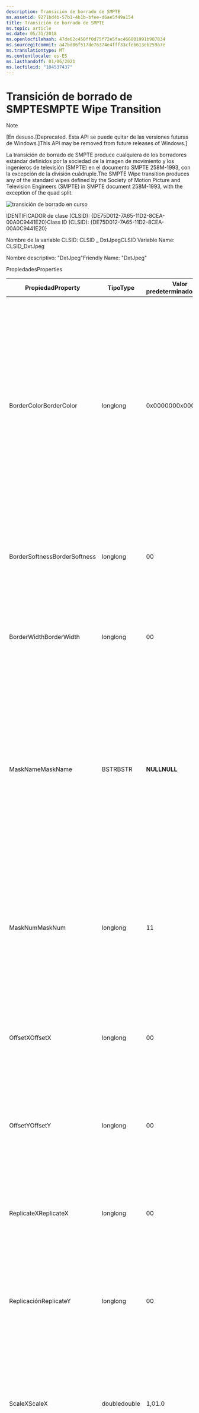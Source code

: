 ```yaml
---
description: Transición de borrado de SMPTE
ms.assetid: 9271bd4b-57b1-4b1b-bfee-d6ae5f49a154
title: Transición de borrado de SMPTE
ms.topic: article
ms.date: 05/31/2018
ms.openlocfilehash: 47de62c450ff0d75f72e5fac466801991b987834
ms.sourcegitcommit: a47bd86f517de76374e4fff33cfeb613eb259a7e
ms.translationtype: MT
ms.contentlocale: es-ES
ms.lasthandoff: 01/06/2021
ms.locfileid: "104537437"
---
```

# <a name="smpte-wipe-transition"></a><span data-ttu-id="a814a-103">Transición de borrado de SMPTE</span><span class="sxs-lookup"><span data-stu-id="a814a-103">SMPTE Wipe Transition</span></span>

> [!Note]  
> <span data-ttu-id="a814a-104">\[En desuso.</span><span class="sxs-lookup"><span data-stu-id="a814a-104">\[Deprecated.</span></span> <span data-ttu-id="a814a-105">Esta API se puede quitar de las versiones futuras de Windows.\]</span><span class="sxs-lookup"><span data-stu-id="a814a-105">This API may be removed from future releases of Windows.\]</span></span>

 

<span data-ttu-id="a814a-106">La transición de borrado de SMPTE produce cualquiera de los borradores estándar definidos por la sociedad de la imagen de movimiento y los ingenieros de televisión (SMPTE) en el documento SMPTE 258M-1993, con la excepción de la división cuádruple.</span><span class="sxs-lookup"><span data-stu-id="a814a-106">The SMPTE Wipe transition produces any of the standard wipes defined by the Society of Motion Picture and Television Engineers (SMPTE) in SMPTE document 258M-1993, with the exception of the quad split.</span></span>

![transición de borrado en curso](images/trans-wipe.png)

<span data-ttu-id="a814a-108">IDENTIFICADOR de clase (CLSID): {DE75D012-7A65-11D2-8CEA-00A0C9441E20}</span><span class="sxs-lookup"><span data-stu-id="a814a-108">Class ID (CLSID): {DE75D012-7A65-11D2-8CEA-00A0C9441E20}</span></span>

<span data-ttu-id="a814a-109">Nombre de la variable CLSID: CLSID \_ DxtJpeg</span><span class="sxs-lookup"><span data-stu-id="a814a-109">CLSID Variable Name: CLSID\_DxtJpeg</span></span>

<span data-ttu-id="a814a-110">Nombre descriptivo: "DxtJpeg"</span><span class="sxs-lookup"><span data-stu-id="a814a-110">Friendly Name: "DxtJpeg"</span></span>

<span data-ttu-id="a814a-111">Propiedades</span><span class="sxs-lookup"><span data-stu-id="a814a-111">Properties</span></span>



| <span data-ttu-id="a814a-112">Propiedad</span><span class="sxs-lookup"><span data-stu-id="a814a-112">Property</span></span>       | <span data-ttu-id="a814a-113">Tipo</span><span class="sxs-lookup"><span data-stu-id="a814a-113">Type</span></span>   | <span data-ttu-id="a814a-114">Valor predeterminado</span><span class="sxs-lookup"><span data-stu-id="a814a-114">Default</span></span>  | <span data-ttu-id="a814a-115">Descripción</span><span class="sxs-lookup"><span data-stu-id="a814a-115">Description</span></span>                                                                                                                                                                                                                                                                                                      |
|----------------|--------|----------|------------------------------------------------------------------------------------------------------------------------------------------------------------------------------------------------------------------------------------------------------------------------------------------------------------------|
| <span data-ttu-id="a814a-116">BorderColor</span><span class="sxs-lookup"><span data-stu-id="a814a-116">BorderColor</span></span>    | <span data-ttu-id="a814a-117">long</span><span class="sxs-lookup"><span data-stu-id="a814a-117">long</span></span>   | <span data-ttu-id="a814a-118">0x000000</span><span class="sxs-lookup"><span data-stu-id="a814a-118">0x000000</span></span> | <span data-ttu-id="a814a-119">Color del borde alrededor de los bordes del patrón de barrido.</span><span class="sxs-lookup"><span data-stu-id="a814a-119">Color of the border around the edges of the wipe pattern.</span></span> <span data-ttu-id="a814a-120">El valor de este atributo es un número hexadecimal con el formato 0x *RRGGBB*, donde *RR* es el valor rojo, *GG* es el valor verde y *BB* es el valor azul.</span><span class="sxs-lookup"><span data-stu-id="a814a-120">The value of this attribute is a hexadecimal number with the format 0x *RRGGBB*, where *RR* is the red value, *GG* is the green value, and *BB* is the blue value.</span></span> <span data-ttu-id="a814a-121">(Por lo tanto, rojo, verde y azul puros son 0xFF000, 0x00FF00 y 0x0000FF, respectivamente).</span><span class="sxs-lookup"><span data-stu-id="a814a-121">(Thus, pure red, green, and blue are 0xFF000, 0x00FF00, and 0x0000FF, respectively.)</span></span> |
| <span data-ttu-id="a814a-122">BorderSoftness</span><span class="sxs-lookup"><span data-stu-id="a814a-122">BorderSoftness</span></span> | <span data-ttu-id="a814a-123">long</span><span class="sxs-lookup"><span data-stu-id="a814a-123">long</span></span>   | <span data-ttu-id="a814a-124">0</span><span class="sxs-lookup"><span data-stu-id="a814a-124">0</span></span>        | <span data-ttu-id="a814a-125">Ancho de la región borrosa alrededor de los bordes del patrón de barrido.</span><span class="sxs-lookup"><span data-stu-id="a814a-125">Width of the blurry region around the edges of the wipe pattern.</span></span> <span data-ttu-id="a814a-126">Especifique cero para ninguna región borrosa.</span><span class="sxs-lookup"><span data-stu-id="a814a-126">Specify zero for no blurry region.</span></span>                                                                                                                                                                                                              |
| <span data-ttu-id="a814a-127">BorderWidth</span><span class="sxs-lookup"><span data-stu-id="a814a-127">BorderWidth</span></span>    | <span data-ttu-id="a814a-128">long</span><span class="sxs-lookup"><span data-stu-id="a814a-128">long</span></span>   | <span data-ttu-id="a814a-129">0</span><span class="sxs-lookup"><span data-stu-id="a814a-129">0</span></span>        | <span data-ttu-id="a814a-130">Ancho del borde sólido a lo largo de los bordes del patrón de barrido.</span><span class="sxs-lookup"><span data-stu-id="a814a-130">Width of the solid border along the edges of the wipe pattern.</span></span> <span data-ttu-id="a814a-131">Especifique cero para ningún borde.</span><span class="sxs-lookup"><span data-stu-id="a814a-131">Specify zero for no border.</span></span>                                                                                                                                                                                                                       |
| <span data-ttu-id="a814a-132">MaskName</span><span class="sxs-lookup"><span data-stu-id="a814a-132">MaskName</span></span>       | <span data-ttu-id="a814a-133">BSTR</span><span class="sxs-lookup"><span data-stu-id="a814a-133">BSTR</span></span>   | <span data-ttu-id="a814a-134">**NULL**</span><span class="sxs-lookup"><span data-stu-id="a814a-134">**NULL**</span></span> | <span data-ttu-id="a814a-135">Si no **es null**, especifica el nombre de un archivo JPEG que se va a usar como máscara de barrido en lugar de un borrado estándar integrado.</span><span class="sxs-lookup"><span data-stu-id="a814a-135">If not **NULL**, specifies the name of a JPEG file to use as the wipe mask instead of a standard, built-in wipe.</span></span> <span data-ttu-id="a814a-136">El archivo debe contener un degradado monocromo de 8 bits por píxel.</span><span class="sxs-lookup"><span data-stu-id="a814a-136">The file must contain a monochrome, 8-bits-per-pixel gradient.</span></span> <span data-ttu-id="a814a-137">El degradado se usa como máscara para definir la progresión del barrido.</span><span class="sxs-lookup"><span data-stu-id="a814a-137">The gradient is used as a mask to define the wipe's progression.</span></span>                                                                 |
| <span data-ttu-id="a814a-138">MaskNum</span><span class="sxs-lookup"><span data-stu-id="a814a-138">MaskNum</span></span>        | <span data-ttu-id="a814a-139">long</span><span class="sxs-lookup"><span data-stu-id="a814a-139">long</span></span>   | <span data-ttu-id="a814a-140">1</span><span class="sxs-lookup"><span data-stu-id="a814a-140">1</span></span>        | <span data-ttu-id="a814a-141">Código de borrado de SMPTE estándar que especifica el estilo de borrado que se va a usar.</span><span class="sxs-lookup"><span data-stu-id="a814a-141">Standard SMPTE wipe code specifying the style of wipe to use.</span></span> <span data-ttu-id="a814a-142">Para obtener una lista de códigos de borrado y sus esquemas asociados, consulte el documento SMPTE 258M-1993.</span><span class="sxs-lookup"><span data-stu-id="a814a-142">For a list of wipe codes and their associated schematics, see SMPTE document 258M-1993.</span></span>                                                                                                                                                            |
| <span data-ttu-id="a814a-143">OffsetX</span><span class="sxs-lookup"><span data-stu-id="a814a-143">OffsetX</span></span>        | <span data-ttu-id="a814a-144">long</span><span class="sxs-lookup"><span data-stu-id="a814a-144">long</span></span>   | <span data-ttu-id="a814a-145">0</span><span class="sxs-lookup"><span data-stu-id="a814a-145">0</span></span>        | <span data-ttu-id="a814a-146">Desplazamiento horizontal del origen de borrado desde el centro de la imagen.</span><span class="sxs-lookup"><span data-stu-id="a814a-146">Horizontal offset of the wipe origin from the center of the image.</span></span> <span data-ttu-id="a814a-147">Válido solo para los valores de **MaskNum** de 101 a 131.</span><span class="sxs-lookup"><span data-stu-id="a814a-147">Valid only for values of **MaskNum** from 101 to 131.</span></span>                                                                                                                                                                                         |
| <span data-ttu-id="a814a-148">OffsetY</span><span class="sxs-lookup"><span data-stu-id="a814a-148">OffsetY</span></span>        | <span data-ttu-id="a814a-149">long</span><span class="sxs-lookup"><span data-stu-id="a814a-149">long</span></span>   | <span data-ttu-id="a814a-150">0</span><span class="sxs-lookup"><span data-stu-id="a814a-150">0</span></span>        | <span data-ttu-id="a814a-151">Desplazamiento Verical del origen de borrado desde el centro de la imagen.</span><span class="sxs-lookup"><span data-stu-id="a814a-151">Verical offset of the wipe origin from the center of the image.</span></span> <span data-ttu-id="a814a-152">Válido solo para los valores de **MaskNum** de 101 a 131.</span><span class="sxs-lookup"><span data-stu-id="a814a-152">Valid only for values of **MaskNum** from 101 to 131.</span></span>                                                                                                                                                                                            |
| <span data-ttu-id="a814a-153">ReplicateX</span><span class="sxs-lookup"><span data-stu-id="a814a-153">ReplicateX</span></span>     | <span data-ttu-id="a814a-154">long</span><span class="sxs-lookup"><span data-stu-id="a814a-154">long</span></span>   | <span data-ttu-id="a814a-155">0</span><span class="sxs-lookup"><span data-stu-id="a814a-155">0</span></span>        | <span data-ttu-id="a814a-156">Número de veces que se va a replicar el patrón de barrido horizontalmente.</span><span class="sxs-lookup"><span data-stu-id="a814a-156">Number of times to replicate the wipe pattern horizontally.</span></span> <span data-ttu-id="a814a-157">Válido solo para los valores de **MaskNum** de 101 a 131.</span><span class="sxs-lookup"><span data-stu-id="a814a-157">Valid only for values of **MaskNum** from 101 to 131.</span></span>                                                                                                                                                                                                |
| <span data-ttu-id="a814a-158">Replicación</span><span class="sxs-lookup"><span data-stu-id="a814a-158">ReplicateY</span></span>     | <span data-ttu-id="a814a-159">long</span><span class="sxs-lookup"><span data-stu-id="a814a-159">long</span></span>   | <span data-ttu-id="a814a-160">0</span><span class="sxs-lookup"><span data-stu-id="a814a-160">0</span></span>        | <span data-ttu-id="a814a-161">Número de veces que se va a replicar el patrón de borrado verticalmente.</span><span class="sxs-lookup"><span data-stu-id="a814a-161">Number of times to replicate the wipe pattern vertically.</span></span> <span data-ttu-id="a814a-162">Válido solo para los valores de **MaskNum** de 101 a 131.</span><span class="sxs-lookup"><span data-stu-id="a814a-162">Valid only for values of **MaskNum** from 101 to 131.</span></span>                                                                                                                                                                                                  |
| <span data-ttu-id="a814a-163">ScaleX</span><span class="sxs-lookup"><span data-stu-id="a814a-163">ScaleX</span></span>         | <span data-ttu-id="a814a-164">double</span><span class="sxs-lookup"><span data-stu-id="a814a-164">double</span></span> | <span data-ttu-id="a814a-165">1,0</span><span class="sxs-lookup"><span data-stu-id="a814a-165">1.0</span></span>      | <span data-ttu-id="a814a-166">Cantidad por la que se va a estirar horizontalmente el borrado, como un porcentaje de la definición de borrado original.</span><span class="sxs-lookup"><span data-stu-id="a814a-166">Amount by which to stretch the wipe horizontally, as a percentage of the original wipe definition.</span></span> <span data-ttu-id="a814a-167">Válido solo para los valores de **MaskNum** de 101 a 131.</span><span class="sxs-lookup"><span data-stu-id="a814a-167">Valid only for values of **MaskNum** from 101 to 131.</span></span>                                                                                                                                                         |
| <span data-ttu-id="a814a-168">ScaleY</span><span class="sxs-lookup"><span data-stu-id="a814a-168">ScaleY</span></span>         | <span data-ttu-id="a814a-169">double</span><span class="sxs-lookup"><span data-stu-id="a814a-169">double</span></span> | <span data-ttu-id="a814a-170">1,0</span><span class="sxs-lookup"><span data-stu-id="a814a-170">1.0</span></span>      | <span data-ttu-id="a814a-171">Cantidad por la que se va a estirar verticalmente el borrado, como porcentaje de la definición de borrador original.</span><span class="sxs-lookup"><span data-stu-id="a814a-171">Amount by which to stretch the wipe vertically, as a percentage of the original wipe definition.</span></span> <span data-ttu-id="a814a-172">Válido solo para los valores de **MaskNum** de 101 a 131.</span><span class="sxs-lookup"><span data-stu-id="a814a-172">Valid only for values of **MaskNum** from 101 to 131.</span></span>                                                                                                                                                           |



 

## <a name="remarks"></a><span data-ttu-id="a814a-173">Observaciones</span><span class="sxs-lookup"><span data-stu-id="a814a-173">Remarks</span></span>

<span data-ttu-id="a814a-174">Esta transición admite los siguientes borradores estándar de SMPTE:</span><span class="sxs-lookup"><span data-stu-id="a814a-174">This transition supports the following standard SMPTE wipes:</span></span>



| <span data-ttu-id="a814a-175">Number</span><span class="sxs-lookup"><span data-stu-id="a814a-175">Number</span></span> | <span data-ttu-id="a814a-176">Descripción</span><span class="sxs-lookup"><span data-stu-id="a814a-176">Description</span></span>                   | <span data-ttu-id="a814a-177">Number</span><span class="sxs-lookup"><span data-stu-id="a814a-177">Number</span></span> | <span data-ttu-id="a814a-178">Descripción</span><span class="sxs-lookup"><span data-stu-id="a814a-178">Description</span></span>                                 |
|--------|-------------------------------|--------|---------------------------------------------|
| <span data-ttu-id="a814a-179">1</span><span class="sxs-lookup"><span data-stu-id="a814a-179">1</span></span>      | <span data-ttu-id="a814a-180">Horizontal</span><span class="sxs-lookup"><span data-stu-id="a814a-180">Horizontal</span></span>                    | <span data-ttu-id="a814a-181">211</span><span class="sxs-lookup"><span data-stu-id="a814a-181">211</span></span>    | <span data-ttu-id="a814a-182">Radial, izquierda a derecha, arriba</span><span class="sxs-lookup"><span data-stu-id="a814a-182">Radial, left-right, top</span></span>                     |
| <span data-ttu-id="a814a-183">2</span><span class="sxs-lookup"><span data-stu-id="a814a-183">2</span></span>      | <span data-ttu-id="a814a-184">Vertical</span><span class="sxs-lookup"><span data-stu-id="a814a-184">Vertical</span></span>                      | <span data-ttu-id="a814a-185">212</span><span class="sxs-lookup"><span data-stu-id="a814a-185">212</span></span>    | <span data-ttu-id="a814a-186">Radial, arriba abajo, derecha</span><span class="sxs-lookup"><span data-stu-id="a814a-186">Radial, up-down, right</span></span>                      |
| <span data-ttu-id="a814a-187">3</span><span class="sxs-lookup"><span data-stu-id="a814a-187">3</span></span>      | <span data-ttu-id="a814a-188">Superior izquierda</span><span class="sxs-lookup"><span data-stu-id="a814a-188">Upper left</span></span>                    | <span data-ttu-id="a814a-189">213</span><span class="sxs-lookup"><span data-stu-id="a814a-189">213</span></span>    | <span data-ttu-id="a814a-190">Radial, izquierda a derecha, superior inferior</span><span class="sxs-lookup"><span data-stu-id="a814a-190">Radial, left-right, top-bottom</span></span>              |
| <span data-ttu-id="a814a-191">4</span><span class="sxs-lookup"><span data-stu-id="a814a-191">4</span></span>      | <span data-ttu-id="a814a-192">Esquina superior derecha</span><span class="sxs-lookup"><span data-stu-id="a814a-192">Upper right</span></span>                   | <span data-ttu-id="a814a-193">214</span><span class="sxs-lookup"><span data-stu-id="a814a-193">214</span></span>    | <span data-ttu-id="a814a-194">Radial, arriba abajo, izquierda-derecha</span><span class="sxs-lookup"><span data-stu-id="a814a-194">Radial, up-down, left-right</span></span>                 |
| <span data-ttu-id="a814a-195">5</span><span class="sxs-lookup"><span data-stu-id="a814a-195">5</span></span>      | <span data-ttu-id="a814a-196">Inferior derecha</span><span class="sxs-lookup"><span data-stu-id="a814a-196">Lower right</span></span>                   | <span data-ttu-id="a814a-197">221</span><span class="sxs-lookup"><span data-stu-id="a814a-197">221</span></span>    | <span data-ttu-id="a814a-198">Radial, superior</span><span class="sxs-lookup"><span data-stu-id="a814a-198">Radial, top</span></span>                                 |
| <span data-ttu-id="a814a-199">6</span><span class="sxs-lookup"><span data-stu-id="a814a-199">6</span></span>      | <span data-ttu-id="a814a-200">Inferior izquierda</span><span class="sxs-lookup"><span data-stu-id="a814a-200">Lower left</span></span>                    | <span data-ttu-id="a814a-201">222</span><span class="sxs-lookup"><span data-stu-id="a814a-201">222</span></span>    | <span data-ttu-id="a814a-202">Radial, derecha</span><span class="sxs-lookup"><span data-stu-id="a814a-202">Radial, right</span></span>                               |
| <span data-ttu-id="a814a-203">7</span><span class="sxs-lookup"><span data-stu-id="a814a-203">7</span></span>      | <span data-ttu-id="a814a-204">Cuatro esquinas</span><span class="sxs-lookup"><span data-stu-id="a814a-204">Four corners</span></span>                  | <span data-ttu-id="a814a-205">223</span><span class="sxs-lookup"><span data-stu-id="a814a-205">223</span></span>    | <span data-ttu-id="a814a-206">Radial, inferior</span><span class="sxs-lookup"><span data-stu-id="a814a-206">Radial, bottom</span></span>                              |
| <span data-ttu-id="a814a-207">8</span><span class="sxs-lookup"><span data-stu-id="a814a-207">8</span></span>      | <span data-ttu-id="a814a-208">Cuatro cuadrados</span><span class="sxs-lookup"><span data-stu-id="a814a-208">Four squares</span></span>                  | <span data-ttu-id="a814a-209">224</span><span class="sxs-lookup"><span data-stu-id="a814a-209">224</span></span>    | <span data-ttu-id="a814a-210">Radial, izquierda</span><span class="sxs-lookup"><span data-stu-id="a814a-210">Radial, left</span></span>                                |
| <span data-ttu-id="a814a-211">21</span><span class="sxs-lookup"><span data-stu-id="a814a-211">21</span></span>     | <span data-ttu-id="a814a-212">Puertas de cortina, vertical</span><span class="sxs-lookup"><span data-stu-id="a814a-212">Barn doors, vertical</span></span>          | <span data-ttu-id="a814a-213">225</span><span class="sxs-lookup"><span data-stu-id="a814a-213">225</span></span>    | <span data-ttu-id="a814a-214">Radial, en sentido de las agujas del reloj hacia abajo, hacia abajo</span><span class="sxs-lookup"><span data-stu-id="a814a-214">Radial, top clockwise, bottom clockwise</span></span>     |
| <span data-ttu-id="a814a-215">22</span><span class="sxs-lookup"><span data-stu-id="a814a-215">22</span></span>     | <span data-ttu-id="a814a-216">Puertas de cortina, horizontal</span><span class="sxs-lookup"><span data-stu-id="a814a-216">Barn doors, horizontal</span></span>        | <span data-ttu-id="a814a-217">226</span><span class="sxs-lookup"><span data-stu-id="a814a-217">226</span></span>    | <span data-ttu-id="a814a-218">Radial, a la izquierda, en el sentido de las agujas del reloj</span><span class="sxs-lookup"><span data-stu-id="a814a-218">Radial, left clockwise, right clockwise</span></span>     |
| <span data-ttu-id="a814a-219">23</span><span class="sxs-lookup"><span data-stu-id="a814a-219">23</span></span>     | <span data-ttu-id="a814a-220">Centro superior</span><span class="sxs-lookup"><span data-stu-id="a814a-220">Top center</span></span>                    | <span data-ttu-id="a814a-221">227</span><span class="sxs-lookup"><span data-stu-id="a814a-221">227</span></span>    | <span data-ttu-id="a814a-222">Radial, en sentido de las agujas del reloj, en la parte inferior</span><span class="sxs-lookup"><span data-stu-id="a814a-222">Radial, top clockwise, bottom anticlockwise</span></span> |
| <span data-ttu-id="a814a-223">24</span><span class="sxs-lookup"><span data-stu-id="a814a-223">24</span></span>     | <span data-ttu-id="a814a-224">Centro derecho</span><span class="sxs-lookup"><span data-stu-id="a814a-224">Right center</span></span>                  | <span data-ttu-id="a814a-225">228</span><span class="sxs-lookup"><span data-stu-id="a814a-225">228</span></span>    | <span data-ttu-id="a814a-226">Radial, a la izquierda, en sentido contrario a las agujas del reloj</span><span class="sxs-lookup"><span data-stu-id="a814a-226">Radial, left clockwise, right anticlockwise</span></span> |
| <span data-ttu-id="a814a-227">25</span><span class="sxs-lookup"><span data-stu-id="a814a-227">25</span></span>     | <span data-ttu-id="a814a-228">Centro inferior</span><span class="sxs-lookup"><span data-stu-id="a814a-228">Bottom center</span></span>                 | <span data-ttu-id="a814a-229">231</span><span class="sxs-lookup"><span data-stu-id="a814a-229">231</span></span>    | <span data-ttu-id="a814a-230">Radial, división superior</span><span class="sxs-lookup"><span data-stu-id="a814a-230">Radial, top split</span></span>                           |
| <span data-ttu-id="a814a-231">26</span><span class="sxs-lookup"><span data-stu-id="a814a-231">26</span></span>     | <span data-ttu-id="a814a-232">Centro izquierdo</span><span class="sxs-lookup"><span data-stu-id="a814a-232">Left center</span></span>                   | <span data-ttu-id="a814a-233">232</span><span class="sxs-lookup"><span data-stu-id="a814a-233">232</span></span>    | <span data-ttu-id="a814a-234">Radial, división derecha</span><span class="sxs-lookup"><span data-stu-id="a814a-234">Radial, right split</span></span>                         |
| <span data-ttu-id="a814a-235">41</span><span class="sxs-lookup"><span data-stu-id="a814a-235">41</span></span>     | <span data-ttu-id="a814a-236">Diagonal, NW a SE</span><span class="sxs-lookup"><span data-stu-id="a814a-236">Diagonal, NW to SE</span></span>            | <span data-ttu-id="a814a-237">233</span><span class="sxs-lookup"><span data-stu-id="a814a-237">233</span></span>    | <span data-ttu-id="a814a-238">Radial, división inferior</span><span class="sxs-lookup"><span data-stu-id="a814a-238">Radial, bottom split</span></span>                        |
| <span data-ttu-id="a814a-239">42</span><span class="sxs-lookup"><span data-stu-id="a814a-239">42</span></span>     | <span data-ttu-id="a814a-240">Diagonal, NE a SW</span><span class="sxs-lookup"><span data-stu-id="a814a-240">Diagonal, NE to SW</span></span>            | <span data-ttu-id="a814a-241">234</span><span class="sxs-lookup"><span data-stu-id="a814a-241">234</span></span>    | <span data-ttu-id="a814a-242">Radial, división izquierda</span><span class="sxs-lookup"><span data-stu-id="a814a-242">Radial, left split</span></span>                          |
| <span data-ttu-id="a814a-243">43</span><span class="sxs-lookup"><span data-stu-id="a814a-243">43</span></span>     | <span data-ttu-id="a814a-244">Triángulos, superior/inferior</span><span class="sxs-lookup"><span data-stu-id="a814a-244">Triangles, top/bottom</span></span>         | <span data-ttu-id="a814a-245">235</span><span class="sxs-lookup"><span data-stu-id="a814a-245">235</span></span>    | <span data-ttu-id="a814a-246">División de la parte superior radial</span><span class="sxs-lookup"><span data-stu-id="a814a-246">Radial, top-bottom split</span></span>                    |
| <span data-ttu-id="a814a-247">44</span><span class="sxs-lookup"><span data-stu-id="a814a-247">44</span></span>     | <span data-ttu-id="a814a-248">Triángulos, izquierda/derecha</span><span class="sxs-lookup"><span data-stu-id="a814a-248">Triangles, left/right</span></span>         | <span data-ttu-id="a814a-249">236</span><span class="sxs-lookup"><span data-stu-id="a814a-249">236</span></span>    | <span data-ttu-id="a814a-250">División radial, izquierda y derecha</span><span class="sxs-lookup"><span data-stu-id="a814a-250">Radial, left-right split</span></span>                    |
| <span data-ttu-id="a814a-251">45</span><span class="sxs-lookup"><span data-stu-id="a814a-251">45</span></span>     | <span data-ttu-id="a814a-252">Franja diagonal, SW a NE</span><span class="sxs-lookup"><span data-stu-id="a814a-252">Diagonal stripe, SW to NE</span></span>     | <span data-ttu-id="a814a-253">241</span><span class="sxs-lookup"><span data-stu-id="a814a-253">241</span></span>    | <span data-ttu-id="a814a-254">Esquina superior izquierda y radial</span><span class="sxs-lookup"><span data-stu-id="a814a-254">Radial, top-left corner</span></span>                     |
| <span data-ttu-id="a814a-255">46</span><span class="sxs-lookup"><span data-stu-id="a814a-255">46</span></span>     | <span data-ttu-id="a814a-256">Franja diagonal, NW a SE</span><span class="sxs-lookup"><span data-stu-id="a814a-256">Diagonal stripe, NW to SE</span></span>     | <span data-ttu-id="a814a-257">242</span><span class="sxs-lookup"><span data-stu-id="a814a-257">242</span></span>    | <span data-ttu-id="a814a-258">Esquina inferior izquierda y radial</span><span class="sxs-lookup"><span data-stu-id="a814a-258">Radial, bottom-left corner</span></span>                  |
| <span data-ttu-id="a814a-259">47</span><span class="sxs-lookup"><span data-stu-id="a814a-259">47</span></span>     | <span data-ttu-id="a814a-260">Cross</span><span class="sxs-lookup"><span data-stu-id="a814a-260">Cross</span></span>                         | <span data-ttu-id="a814a-261">243</span><span class="sxs-lookup"><span data-stu-id="a814a-261">243</span></span>    | <span data-ttu-id="a814a-262">Esquina inferior derecha y radial</span><span class="sxs-lookup"><span data-stu-id="a814a-262">Radial, bottom-right corner</span></span>                 |
| <span data-ttu-id="a814a-263">48</span><span class="sxs-lookup"><span data-stu-id="a814a-263">48</span></span>     | <span data-ttu-id="a814a-264">Cuadro de rombo</span><span class="sxs-lookup"><span data-stu-id="a814a-264">Diamond Box</span></span>                   | <span data-ttu-id="a814a-265">244</span><span class="sxs-lookup"><span data-stu-id="a814a-265">244</span></span>    | <span data-ttu-id="a814a-266">Esquina superior derecha y radial</span><span class="sxs-lookup"><span data-stu-id="a814a-266">Radial, top-right corner</span></span>                    |
| <span data-ttu-id="a814a-267">61</span><span class="sxs-lookup"><span data-stu-id="a814a-267">61</span></span>     | <span data-ttu-id="a814a-268">Cuña, superior</span><span class="sxs-lookup"><span data-stu-id="a814a-268">Wedge, top</span></span>                    | <span data-ttu-id="a814a-269">245</span><span class="sxs-lookup"><span data-stu-id="a814a-269">245</span></span>    | <span data-ttu-id="a814a-270">Radial, superior izquierda, inferior derecha</span><span class="sxs-lookup"><span data-stu-id="a814a-270">Radial, top-left, bottom-right</span></span>              |
| <span data-ttu-id="a814a-271">62</span><span class="sxs-lookup"><span data-stu-id="a814a-271">62</span></span>     | <span data-ttu-id="a814a-272">Cuña, derecha</span><span class="sxs-lookup"><span data-stu-id="a814a-272">Wedge, right</span></span>                  | <span data-ttu-id="a814a-273">246</span><span class="sxs-lookup"><span data-stu-id="a814a-273">246</span></span>    | <span data-ttu-id="a814a-274">Radial, inferior izquierda, superior derecha</span><span class="sxs-lookup"><span data-stu-id="a814a-274">Radial, bottom-left, top-right</span></span>              |
| <span data-ttu-id="a814a-275">63</span><span class="sxs-lookup"><span data-stu-id="a814a-275">63</span></span>     | <span data-ttu-id="a814a-276">Cuña, inferior</span><span class="sxs-lookup"><span data-stu-id="a814a-276">Wedge, bottom</span></span>                 | <span data-ttu-id="a814a-277">251</span><span class="sxs-lookup"><span data-stu-id="a814a-277">251</span></span>    | <span data-ttu-id="a814a-278">Centrado radial, superior</span><span class="sxs-lookup"><span data-stu-id="a814a-278">Center radial, top</span></span>                          |
| <span data-ttu-id="a814a-279">64</span><span class="sxs-lookup"><span data-stu-id="a814a-279">64</span></span>     | <span data-ttu-id="a814a-280">Cuña, izquierda</span><span class="sxs-lookup"><span data-stu-id="a814a-280">Wedge, left</span></span>                   | <span data-ttu-id="a814a-281">252</span><span class="sxs-lookup"><span data-stu-id="a814a-281">252</span></span>    | <span data-ttu-id="a814a-282">Centro radial, izquierda</span><span class="sxs-lookup"><span data-stu-id="a814a-282">Center radial, left</span></span>                         |
| <span data-ttu-id="a814a-283">65</span><span class="sxs-lookup"><span data-stu-id="a814a-283">65</span></span>     | <span data-ttu-id="a814a-284">V</span><span class="sxs-lookup"><span data-stu-id="a814a-284">V</span></span>                             | <span data-ttu-id="a814a-285">253</span><span class="sxs-lookup"><span data-stu-id="a814a-285">253</span></span>    | <span data-ttu-id="a814a-286">Centrado radial, inferior</span><span class="sxs-lookup"><span data-stu-id="a814a-286">Center radial, bottom</span></span>                       |
| <span data-ttu-id="a814a-287">66</span><span class="sxs-lookup"><span data-stu-id="a814a-287">66</span></span>     | <span data-ttu-id="a814a-288">V, derecha</span><span class="sxs-lookup"><span data-stu-id="a814a-288">V, right</span></span>                      | <span data-ttu-id="a814a-289">254</span><span class="sxs-lookup"><span data-stu-id="a814a-289">254</span></span>    | <span data-ttu-id="a814a-290">Central radial, derecha</span><span class="sxs-lookup"><span data-stu-id="a814a-290">Center radial, right</span></span>                        |
| <span data-ttu-id="a814a-291">67</span><span class="sxs-lookup"><span data-stu-id="a814a-291">67</span></span>     | <span data-ttu-id="a814a-292">V, invertido</span><span class="sxs-lookup"><span data-stu-id="a814a-292">V, inverted</span></span>                   | <span data-ttu-id="a814a-293">261</span><span class="sxs-lookup"><span data-stu-id="a814a-293">261</span></span>    | <span data-ttu-id="a814a-294">Radial de caja, derecha</span><span class="sxs-lookup"><span data-stu-id="a814a-294">Box radial, right</span></span>                           |
| <span data-ttu-id="a814a-295">68</span><span class="sxs-lookup"><span data-stu-id="a814a-295">68</span></span>     | <span data-ttu-id="a814a-296">V, izquierda</span><span class="sxs-lookup"><span data-stu-id="a814a-296">V, left</span></span>                       | <span data-ttu-id="a814a-297">262</span><span class="sxs-lookup"><span data-stu-id="a814a-297">262</span></span>    | <span data-ttu-id="a814a-298">Radial de caja, superior</span><span class="sxs-lookup"><span data-stu-id="a814a-298">Box radial, top</span></span>                             |
| <span data-ttu-id="a814a-299">71</span><span class="sxs-lookup"><span data-stu-id="a814a-299">71</span></span>     | <span data-ttu-id="a814a-300">Sierra izquierda</span><span class="sxs-lookup"><span data-stu-id="a814a-300">Sawtooth, left</span></span>                | <span data-ttu-id="a814a-301">263</span><span class="sxs-lookup"><span data-stu-id="a814a-301">263</span></span>    | <span data-ttu-id="a814a-302">Centrado radial, superior, inferior</span><span class="sxs-lookup"><span data-stu-id="a814a-302">Center radial, top, bottom</span></span>                  |
| <span data-ttu-id="a814a-303">72</span><span class="sxs-lookup"><span data-stu-id="a814a-303">72</span></span>     | <span data-ttu-id="a814a-304">Sierra, superior</span><span class="sxs-lookup"><span data-stu-id="a814a-304">Sawtooth, top</span></span>                 | <span data-ttu-id="a814a-305">264</span><span class="sxs-lookup"><span data-stu-id="a814a-305">264</span></span>    | <span data-ttu-id="a814a-306">Centro radial, izquierda, derecha</span><span class="sxs-lookup"><span data-stu-id="a814a-306">Center radial, left, right</span></span>                  |
| <span data-ttu-id="a814a-307">73</span><span class="sxs-lookup"><span data-stu-id="a814a-307">73</span></span>     | <span data-ttu-id="a814a-308">Sierra, vertical</span><span class="sxs-lookup"><span data-stu-id="a814a-308">Sawtooth, vertical</span></span>            | <span data-ttu-id="a814a-309">301</span><span class="sxs-lookup"><span data-stu-id="a814a-309">301</span></span>    | <span data-ttu-id="a814a-310">Matriz, horizontal</span><span class="sxs-lookup"><span data-stu-id="a814a-310">Matrix, horizontal</span></span>                          |
| <span data-ttu-id="a814a-311">74</span><span class="sxs-lookup"><span data-stu-id="a814a-311">74</span></span>     | <span data-ttu-id="a814a-312">Sierra, horizontal</span><span class="sxs-lookup"><span data-stu-id="a814a-312">Sawtooth, horizontal</span></span>          | <span data-ttu-id="a814a-313">302</span><span class="sxs-lookup"><span data-stu-id="a814a-313">302</span></span>    | <span data-ttu-id="a814a-314">Matriz, vertical</span><span class="sxs-lookup"><span data-stu-id="a814a-314">Matrix, vertical</span></span>                            |
| <span data-ttu-id="a814a-315">101</span><span class="sxs-lookup"><span data-stu-id="a814a-315">101</span></span>    | <span data-ttu-id="a814a-316">Box</span><span class="sxs-lookup"><span data-stu-id="a814a-316">Box</span></span>                           | <span data-ttu-id="a814a-317">303</span><span class="sxs-lookup"><span data-stu-id="a814a-317">303</span></span>    | <span data-ttu-id="a814a-318">Matriz, diagonal, superior izquierda</span><span class="sxs-lookup"><span data-stu-id="a814a-318">Matrix, diagonal, top-left</span></span>                  |
| <span data-ttu-id="a814a-319">102</span><span class="sxs-lookup"><span data-stu-id="a814a-319">102</span></span>    | <span data-ttu-id="a814a-320">Diamond</span><span class="sxs-lookup"><span data-stu-id="a814a-320">Diamond</span></span>                       | <span data-ttu-id="a814a-321">304</span><span class="sxs-lookup"><span data-stu-id="a814a-321">304</span></span>    | <span data-ttu-id="a814a-322">Matriz, diagonal, superior derecha</span><span class="sxs-lookup"><span data-stu-id="a814a-322">Matrix, diagonal, top-right</span></span>                 |
| <span data-ttu-id="a814a-323">103</span><span class="sxs-lookup"><span data-stu-id="a814a-323">103</span></span>    | <span data-ttu-id="a814a-324">Triángulo, arriba</span><span class="sxs-lookup"><span data-stu-id="a814a-324">Triangle, up</span></span>                  | <span data-ttu-id="a814a-325">305</span><span class="sxs-lookup"><span data-stu-id="a814a-325">305</span></span>    | <span data-ttu-id="a814a-326">Matriz, diagonal, inferior derecha</span><span class="sxs-lookup"><span data-stu-id="a814a-326">Matrix, diagonal, bottom-right</span></span>              |
| <span data-ttu-id="a814a-327">104</span><span class="sxs-lookup"><span data-stu-id="a814a-327">104</span></span>    | <span data-ttu-id="a814a-328">Triángulo, derecha</span><span class="sxs-lookup"><span data-stu-id="a814a-328">Triangle, right</span></span>               | <span data-ttu-id="a814a-329">306</span><span class="sxs-lookup"><span data-stu-id="a814a-329">306</span></span>    | <span data-ttu-id="a814a-330">Matriz, diagonal, inferior izquierda</span><span class="sxs-lookup"><span data-stu-id="a814a-330">Matrix, diagonal, bottom-left</span></span>               |
| <span data-ttu-id="a814a-331">105</span><span class="sxs-lookup"><span data-stu-id="a814a-331">105</span></span>    | <span data-ttu-id="a814a-332">Triángulo, inferior</span><span class="sxs-lookup"><span data-stu-id="a814a-332">Triangle, bottom</span></span>              | <span data-ttu-id="a814a-333">310</span><span class="sxs-lookup"><span data-stu-id="a814a-333">310</span></span>    | <span data-ttu-id="a814a-334">Matriz, en la parte superior izquierda de la derecha</span><span class="sxs-lookup"><span data-stu-id="a814a-334">Matrix, clockwise top-left</span></span>                  |
| <span data-ttu-id="a814a-335">106</span><span class="sxs-lookup"><span data-stu-id="a814a-335">106</span></span>    | <span data-ttu-id="a814a-336">Triángulo, izquierda</span><span class="sxs-lookup"><span data-stu-id="a814a-336">Triangle, left</span></span>                | <span data-ttu-id="a814a-337">311</span><span class="sxs-lookup"><span data-stu-id="a814a-337">311</span></span>    | <span data-ttu-id="a814a-338">Matriz, hacia la derecha superior derecha</span><span class="sxs-lookup"><span data-stu-id="a814a-338">Matrix, clockwise top-right</span></span>                 |
| <span data-ttu-id="a814a-339">107</span><span class="sxs-lookup"><span data-stu-id="a814a-339">107</span></span>    | <span data-ttu-id="a814a-340">Punta de flecha, arriba</span><span class="sxs-lookup"><span data-stu-id="a814a-340">Arrow head, up</span></span>                | <span data-ttu-id="a814a-341">312</span><span class="sxs-lookup"><span data-stu-id="a814a-341">312</span></span>    | <span data-ttu-id="a814a-342">Matriz, en el sentido de las agujas del reloj hacia la derecha</span><span class="sxs-lookup"><span data-stu-id="a814a-342">Matrix, clockwise bottom-right</span></span>              |
| <span data-ttu-id="a814a-343">108</span><span class="sxs-lookup"><span data-stu-id="a814a-343">108</span></span>    | <span data-ttu-id="a814a-344">Punta de flecha, derecha</span><span class="sxs-lookup"><span data-stu-id="a814a-344">Arrow head, right</span></span>             | <span data-ttu-id="a814a-345">313</span><span class="sxs-lookup"><span data-stu-id="a814a-345">313</span></span>    | <span data-ttu-id="a814a-346">Matriz, en la parte inferior izquierda</span><span class="sxs-lookup"><span data-stu-id="a814a-346">Matrix, clockwise bottom-left</span></span>               |
| <span data-ttu-id="a814a-347">109</span><span class="sxs-lookup"><span data-stu-id="a814a-347">109</span></span>    | <span data-ttu-id="a814a-348">Punta de flecha, abajo</span><span class="sxs-lookup"><span data-stu-id="a814a-348">Arrow head, down</span></span>              | <span data-ttu-id="a814a-349">314</span><span class="sxs-lookup"><span data-stu-id="a814a-349">314</span></span>    | <span data-ttu-id="a814a-350">Matriz, en la parte superior izquierda y derecha</span><span class="sxs-lookup"><span data-stu-id="a814a-350">Matrix, anticlockwise top-left</span></span>              |
| <span data-ttu-id="a814a-351">110</span><span class="sxs-lookup"><span data-stu-id="a814a-351">110</span></span>    | <span data-ttu-id="a814a-352">Punta de flecha, izquierda</span><span class="sxs-lookup"><span data-stu-id="a814a-352">Arrow head, left</span></span>              | <span data-ttu-id="a814a-353">315</span><span class="sxs-lookup"><span data-stu-id="a814a-353">315</span></span>    | <span data-ttu-id="a814a-354">Matriz, en la parte superior derecha izquierda</span><span class="sxs-lookup"><span data-stu-id="a814a-354">Matrix, anticlockwise top-right</span></span>             |
| <span data-ttu-id="a814a-355">111</span><span class="sxs-lookup"><span data-stu-id="a814a-355">111</span></span>    | <span data-ttu-id="a814a-356">Pentágono, up</span><span class="sxs-lookup"><span data-stu-id="a814a-356">Pentagon, up</span></span>                  | <span data-ttu-id="a814a-357">316</span><span class="sxs-lookup"><span data-stu-id="a814a-357">316</span></span>    | <span data-ttu-id="a814a-358">Matriz, en la parte inferior derecha izquierda</span><span class="sxs-lookup"><span data-stu-id="a814a-358">Matrix, anticlockwise bottom-right</span></span>          |
| <span data-ttu-id="a814a-359">112</span><span class="sxs-lookup"><span data-stu-id="a814a-359">112</span></span>    | <span data-ttu-id="a814a-360">Pentágono, abajo</span><span class="sxs-lookup"><span data-stu-id="a814a-360">Pentagon, down</span></span>                | <span data-ttu-id="a814a-361">317</span><span class="sxs-lookup"><span data-stu-id="a814a-361">317</span></span>    | <span data-ttu-id="a814a-362">Matriz, en la parte inferior izquierda y derecha</span><span class="sxs-lookup"><span data-stu-id="a814a-362">Matrix, anticlockwise bottom-left</span></span>           |
| <span data-ttu-id="a814a-363">113</span><span class="sxs-lookup"><span data-stu-id="a814a-363">113</span></span>    | <span data-ttu-id="a814a-364">Tuerca</span><span class="sxs-lookup"><span data-stu-id="a814a-364">Hexagon</span></span>                       | <span data-ttu-id="a814a-365">320</span><span class="sxs-lookup"><span data-stu-id="a814a-365">320</span></span>    | <span data-ttu-id="a814a-366">Matriz, vertical superior izquierda, superior derecha</span><span class="sxs-lookup"><span data-stu-id="a814a-366">Matrix, vertical top-left, top-right</span></span>        |
| <span data-ttu-id="a814a-367">114</span><span class="sxs-lookup"><span data-stu-id="a814a-367">114</span></span>    | <span data-ttu-id="a814a-368">Hexágono, girado</span><span class="sxs-lookup"><span data-stu-id="a814a-368">Hexagon, rotated</span></span>              | <span data-ttu-id="a814a-369">321</span><span class="sxs-lookup"><span data-stu-id="a814a-369">321</span></span>    | <span data-ttu-id="a814a-370">Matriz vertical inferior izquierda, inferior derecha</span><span class="sxs-lookup"><span data-stu-id="a814a-370">Matrix, vertical bottom-left, bottom-right</span></span>  |
| <span data-ttu-id="a814a-371">119</span><span class="sxs-lookup"><span data-stu-id="a814a-371">119</span></span>    | <span data-ttu-id="a814a-372">Circle</span><span class="sxs-lookup"><span data-stu-id="a814a-372">Circle</span></span>                        | <span data-ttu-id="a814a-373">322</span><span class="sxs-lookup"><span data-stu-id="a814a-373">322</span></span>    | <span data-ttu-id="a814a-374">Matriz, vertical superior izquierda, inferior derecha</span><span class="sxs-lookup"><span data-stu-id="a814a-374">Matrix, vertical top-left, bottom-right</span></span>     |
| <span data-ttu-id="a814a-375">120</span><span class="sxs-lookup"><span data-stu-id="a814a-375">120</span></span>    | <span data-ttu-id="a814a-376">Oval, horizontal</span><span class="sxs-lookup"><span data-stu-id="a814a-376">Oval, horizontal</span></span>              | <span data-ttu-id="a814a-377">323</span><span class="sxs-lookup"><span data-stu-id="a814a-377">323</span></span>    | <span data-ttu-id="a814a-378">Matriz, inferior vertical izquierda, superior derecha</span><span class="sxs-lookup"><span data-stu-id="a814a-378">Matrix, vertical bottom-left, top-right</span></span>     |
| <span data-ttu-id="a814a-379">121</span><span class="sxs-lookup"><span data-stu-id="a814a-379">121</span></span>    | <span data-ttu-id="a814a-380">Ovalado, vertical</span><span class="sxs-lookup"><span data-stu-id="a814a-380">Oval, vertical</span></span>                | <span data-ttu-id="a814a-381">324</span><span class="sxs-lookup"><span data-stu-id="a814a-381">324</span></span>    | <span data-ttu-id="a814a-382">Matriz, horizontal superior izquierda, inferior izquierda</span><span class="sxs-lookup"><span data-stu-id="a814a-382">Matrix, horizontal top-left, bottom-left</span></span>    |
| <span data-ttu-id="a814a-383">122</span><span class="sxs-lookup"><span data-stu-id="a814a-383">122</span></span>    | <span data-ttu-id="a814a-384">Ojo, horizontal</span><span class="sxs-lookup"><span data-stu-id="a814a-384">Eye, horizontal</span></span>               | <span data-ttu-id="a814a-385">325</span><span class="sxs-lookup"><span data-stu-id="a814a-385">325</span></span>    | <span data-ttu-id="a814a-386">Matriz, horizontal superior derecha, inferior derecha</span><span class="sxs-lookup"><span data-stu-id="a814a-386">Matrix, horizontal top-right, bottom-right</span></span>  |
| <span data-ttu-id="a814a-387">123</span><span class="sxs-lookup"><span data-stu-id="a814a-387">123</span></span>    | <span data-ttu-id="a814a-388">Ojo, vertical</span><span class="sxs-lookup"><span data-stu-id="a814a-388">Eye, vertical</span></span>                 | <span data-ttu-id="a814a-389">326</span><span class="sxs-lookup"><span data-stu-id="a814a-389">326</span></span>    | <span data-ttu-id="a814a-390">Matriz, horizontal superior izquierda, inferior derecha</span><span class="sxs-lookup"><span data-stu-id="a814a-390">Matrix, horizontal top-left, bottom-right</span></span>   |
| <span data-ttu-id="a814a-391">124</span><span class="sxs-lookup"><span data-stu-id="a814a-391">124</span></span>    | <span data-ttu-id="a814a-392">Rectángulo redondeado, horizontal</span><span class="sxs-lookup"><span data-stu-id="a814a-392">Rounded rectangle, horizontal</span></span> | <span data-ttu-id="a814a-393">327</span><span class="sxs-lookup"><span data-stu-id="a814a-393">327</span></span>    | <span data-ttu-id="a814a-394">Matriz, horizontal superior derecha, inferior izquierda</span><span class="sxs-lookup"><span data-stu-id="a814a-394">Matrix, horizontal top-right, bottom-left</span></span>   |
| <span data-ttu-id="a814a-395">125</span><span class="sxs-lookup"><span data-stu-id="a814a-395">125</span></span>    | <span data-ttu-id="a814a-396">Rectángulo redondeado, vertical</span><span class="sxs-lookup"><span data-stu-id="a814a-396">Rounded rectangle, vertical</span></span>   | <span data-ttu-id="a814a-397">328</span><span class="sxs-lookup"><span data-stu-id="a814a-397">328</span></span>    | <span data-ttu-id="a814a-398">Matriz, inferior diagonal izquierda, superior derecha</span><span class="sxs-lookup"><span data-stu-id="a814a-398">Matrix, diagonal bottom-left, top-right</span></span>     |
| <span data-ttu-id="a814a-399">127</span><span class="sxs-lookup"><span data-stu-id="a814a-399">127</span></span>    | <span data-ttu-id="a814a-400">estrella de 4 puntos</span><span class="sxs-lookup"><span data-stu-id="a814a-400">4-point star</span></span>                  | <span data-ttu-id="a814a-401">329</span><span class="sxs-lookup"><span data-stu-id="a814a-401">329</span></span>    | <span data-ttu-id="a814a-402">Matriz, diagonal superior izquierda, inferior derecha</span><span class="sxs-lookup"><span data-stu-id="a814a-402">Matrix, diagonal top-left, bottom-right</span></span>     |
| <span data-ttu-id="a814a-403">128</span><span class="sxs-lookup"><span data-stu-id="a814a-403">128</span></span>    | <span data-ttu-id="a814a-404">estrella de 4 puntos</span><span class="sxs-lookup"><span data-stu-id="a814a-404">4-point star</span></span>                  | <span data-ttu-id="a814a-405">340</span><span class="sxs-lookup"><span data-stu-id="a814a-405">340</span></span>    | <span data-ttu-id="a814a-406">Matriz, espiral doble superior</span><span class="sxs-lookup"><span data-stu-id="a814a-406">Matrix, top double spiral</span></span>                   |
| <span data-ttu-id="a814a-407">129</span><span class="sxs-lookup"><span data-stu-id="a814a-407">129</span></span>    | <span data-ttu-id="a814a-408">estrella de 6 puntas</span><span class="sxs-lookup"><span data-stu-id="a814a-408">6-point star</span></span>                  | <span data-ttu-id="a814a-409">341</span><span class="sxs-lookup"><span data-stu-id="a814a-409">341</span></span>    | <span data-ttu-id="a814a-410">Matriz, doble espiral inferior</span><span class="sxs-lookup"><span data-stu-id="a814a-410">Matrix, bottom double spiral</span></span>                |
| <span data-ttu-id="a814a-411">130</span><span class="sxs-lookup"><span data-stu-id="a814a-411">130</span></span>    | <span data-ttu-id="a814a-412">Corazón</span><span class="sxs-lookup"><span data-stu-id="a814a-412">Heart</span></span>                         | <span data-ttu-id="a814a-413">342</span><span class="sxs-lookup"><span data-stu-id="a814a-413">342</span></span>    | <span data-ttu-id="a814a-414">Matriz, doble espiral izquierda</span><span class="sxs-lookup"><span data-stu-id="a814a-414">Matrix, left double spiral</span></span>                  |
| <span data-ttu-id="a814a-415">131</span><span class="sxs-lookup"><span data-stu-id="a814a-415">131</span></span>    | <span data-ttu-id="a814a-416">Keyhole</span><span class="sxs-lookup"><span data-stu-id="a814a-416">Keyhole</span></span>                       | <span data-ttu-id="a814a-417">343</span><span class="sxs-lookup"><span data-stu-id="a814a-417">343</span></span>    | <span data-ttu-id="a814a-418">Matriz, doble espiral derecha</span><span class="sxs-lookup"><span data-stu-id="a814a-418">Matrix, right double spiral</span></span>                 |
| <span data-ttu-id="a814a-419">201</span><span class="sxs-lookup"><span data-stu-id="a814a-419">201</span></span>    | <span data-ttu-id="a814a-420">Radial, 12 en punto</span><span class="sxs-lookup"><span data-stu-id="a814a-420">Radial, 12 o'clock</span></span>            | <span data-ttu-id="a814a-421">344</span><span class="sxs-lookup"><span data-stu-id="a814a-421">344</span></span>    | <span data-ttu-id="a814a-422">Matriz, espiral cuádruple, arriba abajo</span><span class="sxs-lookup"><span data-stu-id="a814a-422">Matrix, quad spiral, top-bottom</span></span>             |
| <span data-ttu-id="a814a-423">202</span><span class="sxs-lookup"><span data-stu-id="a814a-423">202</span></span>    | <span data-ttu-id="a814a-424">Radial, 3 en punto</span><span class="sxs-lookup"><span data-stu-id="a814a-424">Radial, 3 o'clock</span></span>             | <span data-ttu-id="a814a-425">345</span><span class="sxs-lookup"><span data-stu-id="a814a-425">345</span></span>    | <span data-ttu-id="a814a-426">Matriz, espiral cuádruple, izquierda-derecha</span><span class="sxs-lookup"><span data-stu-id="a814a-426">Matrix, quad spiral, left-right</span></span>             |
| <span data-ttu-id="a814a-427">203</span><span class="sxs-lookup"><span data-stu-id="a814a-427">203</span></span>    | <span data-ttu-id="a814a-428">Radial, 6 en punto</span><span class="sxs-lookup"><span data-stu-id="a814a-428">Radial, 6 o'clock</span></span>             | <span data-ttu-id="a814a-429">350</span><span class="sxs-lookup"><span data-stu-id="a814a-429">350</span></span>    | <span data-ttu-id="a814a-430">Cascada, izquierda</span><span class="sxs-lookup"><span data-stu-id="a814a-430">Waterfall, left</span></span>                             |
| <span data-ttu-id="a814a-431">204</span><span class="sxs-lookup"><span data-stu-id="a814a-431">204</span></span>    | <span data-ttu-id="a814a-432">Radial, 9 en punto</span><span class="sxs-lookup"><span data-stu-id="a814a-432">Radial, 9 o'clock</span></span>             | <span data-ttu-id="a814a-433">351</span><span class="sxs-lookup"><span data-stu-id="a814a-433">351</span></span>    | <span data-ttu-id="a814a-434">Cascada, derecha</span><span class="sxs-lookup"><span data-stu-id="a814a-434">Waterfall, right</span></span>                            |
| <span data-ttu-id="a814a-435">205</span><span class="sxs-lookup"><span data-stu-id="a814a-435">205</span></span>    | <span data-ttu-id="a814a-436">Radial, 12 + 6 en punto</span><span class="sxs-lookup"><span data-stu-id="a814a-436">Radial, 12 + 6 o'clock</span></span>        | <span data-ttu-id="a814a-437">352</span><span class="sxs-lookup"><span data-stu-id="a814a-437">352</span></span>    | <span data-ttu-id="a814a-438">Cascada, horizontal, izquierda</span><span class="sxs-lookup"><span data-stu-id="a814a-438">Waterfall, horizontal, left</span></span>                 |
| <span data-ttu-id="a814a-439">206</span><span class="sxs-lookup"><span data-stu-id="a814a-439">206</span></span>    | <span data-ttu-id="a814a-440">Radial, 3 + 9 en punto</span><span class="sxs-lookup"><span data-stu-id="a814a-440">Radial, 3 + 9 o'clock</span></span>         | <span data-ttu-id="a814a-441">353</span><span class="sxs-lookup"><span data-stu-id="a814a-441">353</span></span>    | <span data-ttu-id="a814a-442">Cascada, horizontal, derecha</span><span class="sxs-lookup"><span data-stu-id="a814a-442">Waterfall, horizontal, right</span></span>                |
| <span data-ttu-id="a814a-443">207</span><span class="sxs-lookup"><span data-stu-id="a814a-443">207</span></span>    | <span data-ttu-id="a814a-444">Radial, 4 vías</span><span class="sxs-lookup"><span data-stu-id="a814a-444">Radial, 4-way</span></span>                 | <span data-ttu-id="a814a-445">409</span><span class="sxs-lookup"><span data-stu-id="a814a-445">409</span></span>    | <span data-ttu-id="a814a-446">Máscara aleatoria</span><span class="sxs-lookup"><span data-stu-id="a814a-446">Random mask</span></span>                                 |



 

 

 



